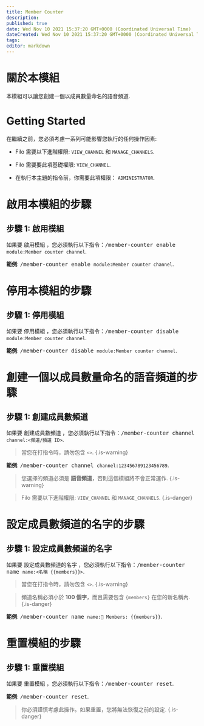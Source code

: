 ```yaml
---
title: Member Counter
description:
published: true
date: Wed Nov 10 2021 15:37:20 GMT+0000 (Coordinated Universal Time)
dateCreated: Wed Nov 10 2021 15:37:20 GMT+0000 (Coordinated Universal Time)
tags:
editor: markdown
---
```


# 關於本模組

本模組可以讓您創建一個以成員數量命名的語音頻道.

# Getting Started

在繼續之前，您必須考慮一系列可能影響您執行的任何操作因素:

- Filo 需要以下進階權限: ``VIEW_CHANNEL`` 和 ``MANAGE_CHANNELS``.

- Filo 需要要此項基礎權限: ``VIEW_CHANNEL``.

- 在執行本主題的指令前，你需要此項權限： ``ADMINISTRATOR``.

# 啟用本模組的步驟

## **步驟 1**: 啟用模組

如果要 啟用模組 ，您必須執行以下指令：<kbd>/member-counter enable ``module:Member counter channel``</kbd>.

**範例**: <kbd>/member-counter enable ``module:Member counter channel``</kbd>.

# 停用本模組的步驟

## **步驟 1**: 停用模組

如果要 停用模組 ，您必須執行以下指令：<kbd>/member-counter disable ``module:Member counter channel``</kbd>.

**範例**: <kbd>/member-counter disable ``module:Member counter channel``</kbd>.

# 創建一個以成員數量命名的語音頻道的步驟

## **步驟 1**: 創建成員數頻道

如果要 創建成員數頻道 ，您必須執行以下指令：<kbd>/member-counter channel ``channel:<頻道/頻道 ID>``</kbd>.

> 當您在打指令時，請勿包含 ``<>``.
{.is-warning}

**範例**: <kbd>/member-counter channel ``channel:123456789123456789``</kbd>.

> 您選擇的頻道必須是 **語音頻道**，否則這個模組將不會正常運作.
{.is-warning}

> Filo 需要以下進階權限: ``VIEW_CHANNEL`` 和 ``MANAGE_CHANNELS``.
{.is-danger}

# 設定成員數頻道的名字的步驟

## **步驟 1**: 設定成員數頻道的名字

如果要 設定成員數頻道的名字 ，您必須執行以下指令：<kbd>/member-counter name ``name:<名稱 {{members}}>``</kbd>.

> 當您在打指令時，請勿包含 ``<>``.
{.is-warning}

> 頻道名稱必須小於 **100 個字**，而且需要包含 `{members}` 在您的新名稱內.
{.is-danger}

**範例**: <kbd>/member-counter name ``name:👥 Members: {{members}}``</kbd>.

# 重置模組的步驟

## **步驟 1**: 重置模組

如果要 重置模組 ，您必須執行以下指令：<kbd>/member-counter reset</kbd>.

**範例**: <kbd>/member-counter reset</kbd>.

> 你必須謹慎考慮此操作。如果重置，您將無法恢復之前的設定.
{.is-danger}

